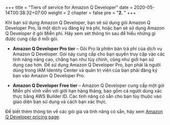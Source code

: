 +++
title = "Tiers of service for Amazon Q Developer"
date = 2020-05-14T00:38:32+07:00
weight = 2
chapter = false
pre = "<b>2. </b>"
+++

Khi bạn sử dụng Amazon Q Developer, bạn sẽ sử dụng gói Amazon Q Developer Pro, là một dịch vụ đăng ký trả phí, hoặc bạn sẽ sử dụng Amazon Q Developer ở gói Miễn phí. Hãy xem xét thông tin sau để hiểu những gì được cung cấp ở mỗi gói.

- **Amazon Q Developer Pro tier** – Gói Pro là phiên bản trả phí của dịch vụ Amazon Q Developer. Gói này cung cấp cho bạn quyền truy cập vào các tính năng nâng cao, chẳng hạn như tùy chỉnh, cũng như giới hạn sử dụng cao hơn. Để sử dụng Amazon Q Developer Pro, bạn phải là người dùng trong IAM Identity Center và quản trị viên của bạn phải đăng ký bạn vào Amazon Q Developer Pro.

- **Amazon Q Developer Free tier** – Amazon Q Developer cung cấp một gói Miễn phí vĩnh viễn với giới hạn hàng tháng, bao gồm cả người dùng xác thực bằng AWS Builder ID. Các tính năng có sẵn cho bạn tùy thuộc vào giao diện bạn sử dụng và cách bạn xác thực.

Để biết thêm thông tin về các gói giá và tính năng có sẵn, hãy xem [Amazon Q Developer pricing page](https://aws.amazon.com/q/developer/pricing).
